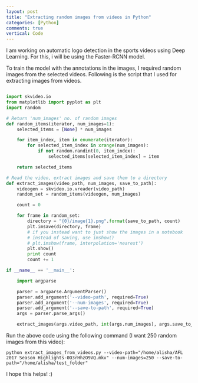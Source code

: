 ```yaml
---
layout: post
title: "Extracting random images from videos in Python"
categories: [Python]
comments: true
vertical: Code
---
```


I am working on automatic logo detection in the sports videos using Deep Learning. For this, i will
be using the Faster-RCNN model.

To train the model with the annotations in the images, I required random images from the selected videos.
Following is the script that I used for extracting images from videos.

```python

import skvideo.io
from matplotlib import pyplot as plt
import random

# Return 'num_images' no. of random images
def random_items(iterator, num_images=1):
    selected_items = [None] * num_images

    for item_index, item in enumerate(iterator):
        for selected_item_index in xrange(num_images):
            if not random.randint(0, item_index):
                selected_items[selected_item_index] = item

    return selected_items

# Read the video, extract images and save them to a directory
def extract_images(video_path, num_images, save_to_path):
    videogen = skvideo.io.vreader(video_path)
    random_set = random_items(videogen, num_images)

    count = 0

    for frame in random_set:
        directory = "{0}/image{1}.png".format(save_to_path, count)
        plt.imsave(directory, frame)
        # if you instead want to just show the images in a notebook
        # instead of saving, use imshow()
        # plt.imshow(frame, interpolation='nearest')
        plt.show()
        print count
        count += 1

if __name__ == '__main__':

    import argparse

    parser = argparse.ArgumentParser()
    parser.add_argument('--video-path', required=True)
    parser.add_argument('--num-images', required=True)
    parser.add_argument('--save-to-path', required=True)
    args = parser.parse_args()

    extract_images(args.video_path, int(args.num_images), args.save_to_path)

```

Run the above code using the following command (I want 250 random images from this video):

```
python extract_images_from_videos.py --video-path="/home/alisha/AFL 2017 Season Highlights-0O3rHhzO9VQ.mkv" --num-images=250 --save-to-path="/home/alisha/test_folder"

```

I hope this helps! :)
